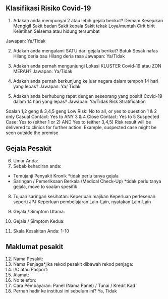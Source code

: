 ## Klasifikasi Risiko Covid-19

1. Adakah anda mempunyai 2 atau lebih gejala berikut?
   Demam
   Kesejukan
   Mengigil
   Sakit badan
   Sakit kepala
   Sakit tekak
   Loya/muntah
   Cirit birit
   Keletihan
   Selsema atau hidung tersumbat

Jawapan: Ya/Tidak

2. Adakah anda mengalami SATU dari gejala berikut?
   Batuk
   Sesak nafas
   Hilang deria bau
   Hilang deria rasa
   Jawapan: Ya/Tidak

3. Adakah anda pernah mengunjungi Lokasi KLUSTER Covid-19 atau ZON MERAH?
   Jawapan: Ya/Tidak

4. Adakah anda pernah berkunjung ke luar negara dalam tempoh 14 hari yang lepas?
   Jawapan: Ya/ Tidak

5. Adakah anda berhubung rapat dengan seseorang yang positif Covid-19 dalam 14 hari yang lepas?
   Jawapan: Ya/Tidak
   Risk Stratification

Soalan 1,2 geng & 3,4,5 geng
Low Risk: No to all, or yes to question 1 & 2 only
Casual Contact: Yes to ANY 3 & 4
Close Contact: Yes to 5
Suspected Case: Yes to (either 1 or 2) AND Yes to (either 3,4,5)
Risk result will be delivered to clinics for further action. Example, suspected case might be seen outside the premise

## Gejala Pesakit

6. Umur Anda:
7. Sebab kehadiran anda:

- Temujanji Penyakit Kronik \*tidak perlu tanya gejala
- Saringan / Pemeriksaan Berkala (Medical Check-Up) \*tidak perlu tanya gejala, move to soalan spesifik

8. Tujuan saringan kesihatan:
   Keperluan majikan
   Keperluan perlesenan seperti JPJ
   Keperluan pembelajaran
   Lain-Lain, nyatakan
   Lain-Lain

9. Gejala / Simptom Utama:
10. Gejala / Simptom Kedua:
11. Skala Kesakitan Anda: 1-10

## Maklumat pesakit

12. Nama Pesakit:
13. Nama Penjaga\*jika rekod pesakit dibawah rekod penjaga:
14. I/C atau Pasport:
15. Alamat:
16. No telefon:
17. Cara Pembayaran: Panel (Nama Panel) / Tunai / Kredit Kad
18. Pernah hadir ke institusi ini sebelum ini? Ya, Tidak
